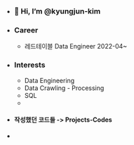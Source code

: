 - ### 👋 Hi, I’m @kyungjun-kim
- ### Career
  - 레드테이블 Data Engineer 2022-04~ 

- ### Interests
  - Data Engineering
  - Data Crawling - Processing
  - SQL
  - 

- #### 작성했던 코드들 -> Projects-Codes
- 
<!---
kyungjun-kim/kyungjun-kim is a ✨ special ✨ repository because its `README.md` (this file) appears on your GitHub profile.
You can click the Preview link to take a look at your changes.
--->
